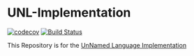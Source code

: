 # UNL-Implementation

[![codecov](https://codecov.io/gh/hasezoey/unl-implemenation/branch/master/graph/badge.svg)](https://codecov.io/gh/hasezoey/unl-implemenation) [![Build Status](https://travis-ci.com/hasezoey/unl-implemenation.svg?branch=master)](https://travis-ci.com/hasezoey/unl-implemenation)

This Repository is for the [UnNamed Language Implementation](https://github.com/hasezoey/unl-specification)
